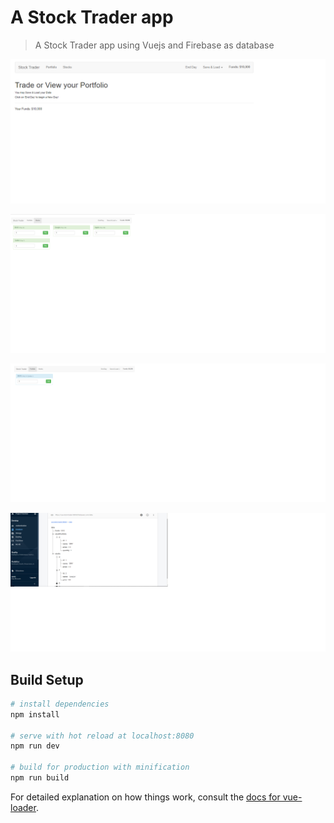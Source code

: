# A Stock Trader app  

> A Stock Trader app using Vuejs and Firebase as database



![image](homepage.png)

![image](All.png)

![image](BMW.png)

![image](firebase.png)


## Build Setup

``` bash
# install dependencies
npm install

# serve with hot reload at localhost:8080
npm run dev

# build for production with minification
npm run build
```

For detailed explanation on how things work, consult the [docs for vue-loader](http://vuejs.github.io/vue-loader).
